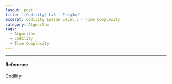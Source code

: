 ```yaml
---
layout: post
title: '[Codility] Lv3 - FrogJmp'
excerpt: Codility Lesson Level 3 - Time Complexity
category: Algorithm
tags:
  - Algorithm
  - Codility
  - Time Complexity
---
```



- - -

#### Reference

[Codility](https://app.codility.com/programmers/lessons/3-time_complexity/frog_jmp/)